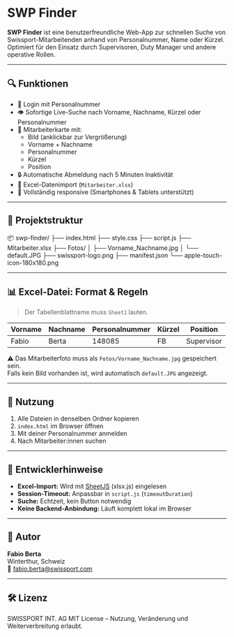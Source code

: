 # SWP Finder

**SWP Finder** ist eine benutzerfreundliche Web-App zur schnellen Suche von Swissport-Mitarbeitenden anhand von Personalnummer, Name oder Kürzel.  
Optimiert für den Einsatz durch Supervisoren, Duty Manager und andere operative Rollen.

---

## 🔍 Funktionen

- 🔐 Login mit Personalnummer
- 👁️ Sofortige Live-Suche nach Vorname, Nachname, Kürzel oder Personalnummer
- 📸 Mitarbeiterkarte mit:
  - Bild (anklickbar zur Vergrößerung)
  - Vorname + Nachname
  - Personalnummer
  - Kürzel
  - Position
- 🔒 Automatische Abmeldung nach 5 Minuten Inaktivität
- 🧾 Excel-Datenimport (`Mitarbeiter.xlsx`)
- 📱 Vollständig responsive (Smartphones & Tablets unterstützt)

---

## 📁 Projektstruktur

📦 swp-finder/
├── index.html
├── style.css
├── script.js
├── Mitarbeiter.xlsx
├── Fotos/
│   ├── Vorname_Nachname.jpg
│   └── default.JPG
├── swissport-logo.png
├── manifest.json
└── apple-touch-icon-180x180.png

---

## 📊 Excel-Datei: Format & Regeln

> Der Tabellenblattname muss `Sheet1` lauten.

| Vorname | Nachname | Personalnummer | Kürzel | Position |
|--------|----------|----------------|--------|----------|
| Fabio  | Berta    | 148085         | FB     | Supervisor |

⚠️ Das Mitarbeiterfoto muss als `Fotos/Vorname_Nachname.jpg` gespeichert sein.  
Falls kein Bild vorhanden ist, wird automatisch `default.JPG` angezeigt.

---

## 🚀 Nutzung

1. Alle Dateien in denselben Ordner kopieren
2. `index.html` im Browser öffnen
3. Mit deiner Personalnummer anmelden
4. Nach Mitarbeiter:innen suchen

---

## 🔧 Entwicklerhinweise

- **Excel-Import:** Wird mit [SheetJS](https://sheetjs.com/) (xlsx.js) eingelesen
- **Session-Timeout:** Anpassbar in `script.js` (`timeoutDuration`)
- **Suche:** Echtzeit, kein Button notwendig
- **Keine Backend-Anbindung:** Läuft komplett lokal im Browser

---

## 👤 Autor

**Fabio Berta**  
Winterthur, Schweiz  
📧 [fabio.berta@swissport.com](mailto:fabio.berta@swissport.com)

---

## 🛠️ Lizenz

SWISSPORT INT. AG
MIT License – Nutzung, Veränderung und Weiterverbreitung erlaubt.
